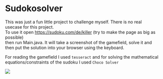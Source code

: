 # Sudokosolver

This was just a fun little project to challenge myself. There is no real usecase for this project.\
To use it open https://sudoku.com/de/killer (try to make the page as big as possible)\
then run Main.java. It will take a screenshot of the gamefield, solve it and then put the solution into your browser using the keyboard.

For reading the gamefield I used ```tesseract``` and for solving the mathematical equations/constraints of the sudoku I used ```Choco Solver```

![](https://github.com/tomLamprecht/sudokosolver/blob/master/gif.gif)

